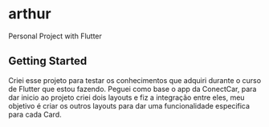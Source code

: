 # arthur

Personal Project with Flutter

## Getting Started

Criei esse projeto para testar os conhecimentos que adquiri durante o curso de Flutter que estou fazendo. 
Peguei como base o app da ConectCar, para dar inicio ao projeto criei dois layouts e fiz a integração entre
eles, meu objetivo é criar os outros layouts para dar uma funcionalidade especifica para cada Card.
